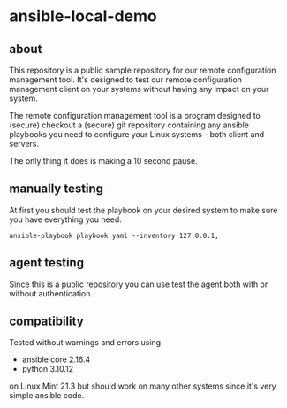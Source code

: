 # ansible-local-demo

## about

This repository is a public sample repository for our remote configuration management tool.
It's designed to test our remote configuration management client on your systems without having any impact on your system.

The remote configuration management tool is a program designed to (secure) checkout a (secure) git repository containing any ansible playbooks you need to configure your Linux systems - both client and servers.

The only thing it does is making a 10 second pause.

## manually testing

At first you should test the playbook on your desired system to make sure you have everything you need.

```
ansible-playbook playbook.yaml --inventory 127.0.0.1,
```

## agent testing

Since this is a public repository you can use test the agent both with or without authentication.

## compatibility

Tested without warnings and errors using
- ansible core 2.16.4
- python 3.10.12

on Linux Mint 21.3 but should work on many other systems since it's very simple ansible code.